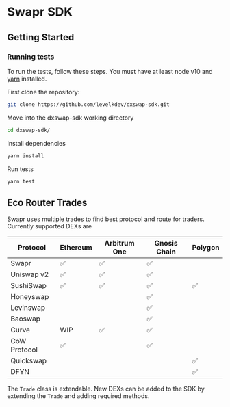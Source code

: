 # Swapr SDK

## Getting Started

### Running tests

To run the tests, follow these steps. You must have at least node v10 and [yarn](https://yarnpkg.com/) installed.

First clone the repository:

```sh
git clone https://github.com/levelkdev/dxswap-sdk.git
```

Move into the dxswap-sdk working directory

```sh
cd dxswap-sdk/
```

Install dependencies

```sh
yarn install
```

Run tests

```sh
yarn test
```

## Eco Router Trades

Swapr uses multiple trades to find best protocol and route for traders. Currently supported DEXs are

| Protocol     | Ethereum | Arbitrum One | Gnosis Chain | Polygon |
| ------------ | -------- | ------------ | ------------ | ------- |
| Swapr        | ✅       | ✅           | ✅           |         |
| Uniswap v2   | ✅       | ✅           | ✅           |         |
| SushiSwap    | ✅       | ✅           | ✅           | ✅      |
| Honeyswap    |          |              | ✅           |         |
| Levinswap    |          |              | ✅           |         |
| Baoswap      |          |              | ✅           |         |
| Curve        | WIP      | ✅           | ✅           |         |
| CoW Protocol | ✅       |              | ✅           |         |
| Quickswap    |          |              |              | ✅      |
| DFYN         |          |              |              | ✅      |

The `Trade` class is extendable. New DEXs can be added to the SDK by extending the `Trade` and adding required methods.
